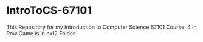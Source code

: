 # IntroToCS-67101
This Repository for my Introduction to Computer Science 67101 Course.
4 in Row Game is in ex12 Folder.

